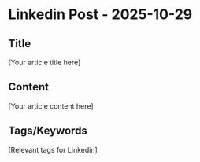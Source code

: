 # Linkedin Post - 2025-10-29

## Title
[Your article title here]

## Content
[Your article content here]

## Tags/Keywords
[Relevant tags for Linkedin]
